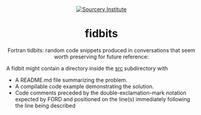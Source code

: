 <a name="top"> </a>

[This document uses GitHub-Flavored Markdown.  For better formatting, graphics,]:#
[and hyperlinks, please view this document in a web browser at                 ]:#
[https://github.com/sourceryinstitute/OpenCoarrays/blob/master/README.md       ]:#
<div align="center">

[![Sourcery Institute][sourcery-institute logo]](www.sourceryinstitute.org)

fidbits
=======
Fortran tidbits: random code snippets produced in conversations that seem worth
preserving for future reference:

</div>

A fidbit might contain a directory inside the [src](./src) subdirectory with
* A README.md file summarizing the problem.
* A compilable code example demonstrating the solution. 
* Code comments preceded by the double-exclamation-mark notation expected by FORD 
  and positioned on the line(s) immediately following the line being described 

[Hyperlinks]:#
[sourcery-institute logo]: http://www.sourceryinstitute.org/uploads/4/9/9/6/49967347/sourcery-logo-rgb-hi-rez-1.png

